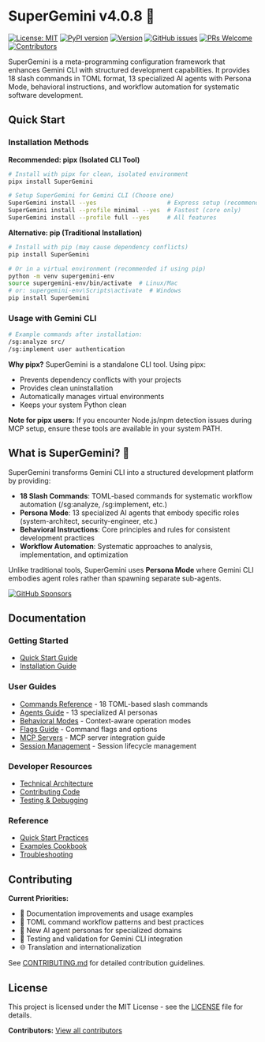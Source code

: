 # SuperGemini v4.0.8 🚀
[![License: MIT](https://img.shields.io/badge/License-MIT-yellow.svg)](https://opensource.org/licenses/MIT)
[![PyPI version](https://img.shields.io/pypi/v/SuperGemini.svg)](https://pypi.org/project/SuperGemini/)
[![Version](https://img.shields.io/badge/version-4.0.8-blue.svg)](https://github.com/SuperClaude-Org/SuperGemini_Framework)
[![GitHub issues](https://img.shields.io/github/issues/SuperClaude-Org/SuperGemini_Framework)](https://github.com/SuperClaude-Org/SuperGemini_Framework/issues)
[![PRs Welcome](https://img.shields.io/badge/PRs-welcome-brightgreen.svg)](https://github.com/SuperClaude-Org/SuperGemini_Framework/blob/master/CONTRIBUTING.md)
[![Contributors](https://img.shields.io/github/contributors/SuperClaude-Org/SuperGemini_Framework)](https://github.com/SuperClaude-Org/SuperGemini_Framework/graphs/contributors)


SuperGemini is a meta-programming configuration framework that enhances Gemini CLI with structured development capabilities. It provides 18 slash commands in TOML format, 13 specialized AI agents with Persona Mode, behavioral instructions, and workflow automation for systematic software development.

## Quick Start

### Installation Methods

**Recommended: pipx (Isolated CLI Tool)**
```bash
# Install with pipx for clean, isolated environment
pipx install SuperGemini

# Setup SuperGemini for Gemini CLI (Choose one)
SuperGemini install --yes                    # Express setup (recommended)
SuperGemini install --profile minimal --yes  # Fastest (core only)
SuperGemini install --profile full --yes     # All features
```

**Alternative: pip (Traditional Installation)**
```bash
# Install with pip (may cause dependency conflicts)
pip install SuperGemini

# Or in a virtual environment (recommended if using pip)
python -m venv supergemini-env
source supergemini-env/bin/activate  # Linux/Mac
# or: supergemini-env\Scripts\activate  # Windows
pip install SuperGemini
```

### Usage with Gemini CLI
```bash
# Example commands after installation:
/sg:analyze src/
/sg:implement user authentication
```

**Why pipx?** SuperGemini is a standalone CLI tool. Using pipx:
- Prevents dependency conflicts with your projects
- Provides clean uninstallation
- Automatically manages virtual environments
- Keeps your system Python clean

**Note for pipx users:** If you encounter Node.js/npm detection issues during MCP setup, ensure these tools are available in your system PATH.

## What is SuperGemini? 💎

SuperGemini transforms Gemini CLI into a structured development platform by providing:

- **18 Slash Commands**: TOML-based commands for systematic workflow automation (/sg:analyze, /sg:implement, etc.)
- **Persona Mode**: 13 specialized AI agents that embody specific roles (system-architect, security-engineer, etc.)
- **Behavioral Instructions**: Core principles and rules for consistent development practices
- **Workflow Automation**: Systematic approaches to analysis, implementation, and optimization

Unlike traditional tools, SuperGemini uses **Persona Mode** where Gemini CLI embodies agent roles rather than spawning separate sub-agents.

[![GitHub Sponsors](https://img.shields.io/badge/sponsor-30363D?style=for-the-badge&logo=GitHub-Sponsors&logoColor=#white)](https://github.com/sponsors/SuperClaude-Org)

## Documentation

### Getting Started
- [Quick Start Guide](Docs/Getting-Started/quick-start.md)
- [Installation Guide](Docs/Getting-Started/installation.md)

### User Guides
- [Commands Reference](Docs/User-Guide/commands.md) - 18 TOML-based slash commands
- [Agents Guide](Docs/User-Guide/agents.md) - 13 specialized AI personas
- [Behavioral Modes](Docs/User-Guide/modes.md) - Context-aware operation modes
- [Flags Guide](Docs/User-Guide/flags.md) - Command flags and options
- [MCP Servers](Docs/User-Guide/mcp-servers.md) - MCP server integration guide
- [Session Management](Docs/User-Guide/session-management.md) - Session lifecycle management

### Developer Resources
- [Technical Architecture](Docs/Developer-Guide/technical-architecture.md)
- [Contributing Code](Docs/Developer-Guide/contributing-code.md)
- [Testing & Debugging](Docs/Developer-Guide/testing-debugging.md)

### Reference
- [Quick Start Practices](Docs/Reference/quick-start-practices.md)
- [Examples Cookbook](Docs/Reference/examples-cookbook.md)
- [Troubleshooting](Docs/Reference/troubleshooting.md)

## Contributing

**Current Priorities:**
- 📝 Documentation improvements and usage examples
- 🎯 TOML command workflow patterns and best practices
- 🤖 New AI agent personas for specialized domains
- 🧪 Testing and validation for Gemini CLI integration
- 🌐 Translation and internationalization

See [CONTRIBUTING.md](CONTRIBUTING.md) for detailed contribution guidelines.

## License

This project is licensed under the MIT License - see the [LICENSE](LICENSE) file for details.

**Contributors:** [View all contributors](https://github.com/SuperClaude-Org/SuperGemini_Framework/graphs/contributors)
